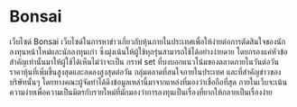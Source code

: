 # Bonsai
 เว็บไซด์ Bonsai เว็บไซด์ในการหาข่าวเกี่ยวกับหุ้นภายในประเทศเพื่อให้ง่ายต่อการตัดสินใจของนักลงทุนหน้าใหม่และนักลงทุนเก่า ซึ่งมุ่งเน้นให้ผู้ใช้ทุกรุ่นสามารถใช้ได้อย่างง่ายดาย โดยกรองแค่หัวข้อสำคัญเท่านั้นมาให้ผู้ใช้ได้เห็นไม่ว่าจะเป็น กราฟ set ที่บงบอกแนวโน้มของตลาดภายในวันต่อวัน ราคาหุ้นที่เพิ่มขึ้นสูงสุดและลดลงสูงสุดต่อวัน กลุ่มตลาดที่สนใจภายในประเทศ และที่สำคัญข่าวของบริษัทนั้นๆ โดยทางคณะผู้จัดทำได้ดึงข้อมูลเหล่านี้มาจากแหล่งที่มองว่าเชื่อถือที่สุด ภายในเว็บจะเน้นความง่ายเพื่อความเป็นมิตรกับรายใหม่ที่มักมองว่าการลงทุนเป็นเรื่องที่ยากให้กลายเป็นเรื่องง่าย
